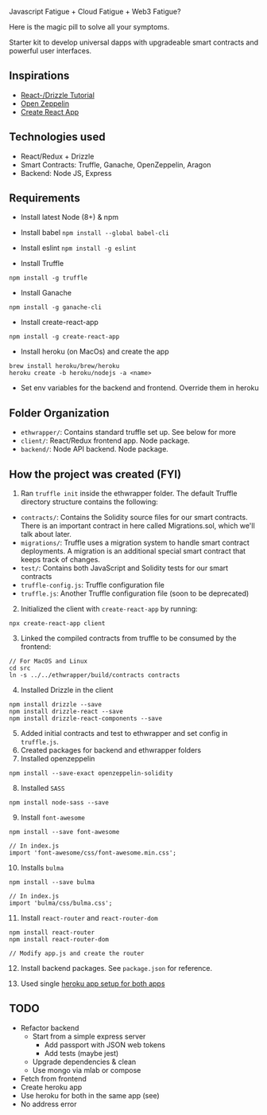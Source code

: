 Javascript Fatigue + Cloud Fatigue + Web3 Fatigue?

Here is the magic pill to solve all your symptoms.

Starter kit to develop universal dapps with upgradeable smart contracts
and powerful user interfaces.

## Inspirations

- [React-/Drizzle Tutorial](https://truffleframework.com/tutorials/getting-started-with-drizzle-and-react)
- [Open Zeppelin](https://github.com/OpenZeppelin/openzeppelin-solidity)
- [Create React App](https://github.com/facebookincubator/create-react-app)

## Technologies used

- React/Redux + Drizzle
- Smart Contracts: Truffle, Ganache, OpenZeppelin, Aragon
- Backend: Node JS, Express

## Requirements

- Install latest Node (8+) & npm
- Install babel
`npm install --global babel-cli`

- Install eslint
`npm install -g eslint`

- Install Truffle

`npm install -g truffle`

- Install Ganache

`npm install -g ganache-cli`

- Install create-react-app

`npm install -g create-react-app`

- Install heroku (on MacOs) and create the app

```
brew install heroku/brew/heroku
heroku create -b heroku/nodejs -a <name>
```

- Set env variables for the backend and frontend. Override them in heroku

## Folder Organization

- `ethwrapper/`: Contains standard truffle set up. See below for more
- `client/`: React/Redux frontend app. Node package.
- `backend/`: Node API backend. Node package.

## How the project was created (FYI)

1. Ran `truffle init` inside the ethwrapper folder. The default Truffle directory structure contains the following:

- `contracts/`: Contains the Solidity source files for our smart contracts. There is an important contract in here called Migrations.sol, which we'll talk about later.
- `migrations/`: Truffle uses a migration system to handle smart contract deployments. A migration is an additional special smart contract that keeps track of changes.
- `test/`: Contains both JavaScript and Solidity tests for our smart contracts
- `truffle-config.js`: Truffle configuration file
- `truffle.js`: Another Truffle configuration file (soon to be deprecated)

2. Initialized the client with `create-react-app` by running:

`npx create-react-app client`

3. Linked the compiled contracts from truffle to be consumed by the frontend:

```
// For MacOS and Linux
cd src
ln -s ../../ethwrapper/build/contracts contracts
```

4. Installed Drizzle in the client

```
npm install drizzle --save
npm install drizzle-react --save
npm install drizzle-react-components --save
```

5. Added initial contracts and test to ethwrapper and set config in `truffle.js`.
6. Created packages for backend and ethwrapper folders
7. Installed openzeppelin

```
npm install --save-exact openzeppelin-solidity
```

8. Installed `SASS`

```
npm install node-sass --save
```

9. Install `font-awesome`

```
npm install --save font-awesome

// In index.js
import 'font-awesome/css/font-awesome.min.css';
```

10. Installs `bulma`

```
npm install --save bulma

// In index.js
import 'bulma/css/bulma.css';
```

11. Install `react-router` and `react-router-dom`

```
npm install react-router
npm install react-router-dom

// Modify app.js and create the router
```

12. Install backend packages. See `package.json` for reference.

13. Used single [heroku app setup for both apps](https://github.com/mars/heroku-cra-node)

## TODO
- Refactor backend
  - Start from a simple express server
    - Add passport with JSON web tokens
    - Add tests (maybe jest)
  - Upgrade dependencies & clean
  - Use mongo via mlab or compose
- Fetch from frontend
- Create heroku app
- Use heroku for both in the same app (see)
- No address error
